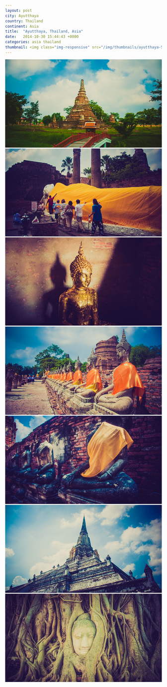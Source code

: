 ```yaml
---
layout: post
city: Ayutthaya
country: Thailand
continent: Asia
title:  "Ayutthaya, Thailand, Asia"
date:   2014-10-30 15:44:43 +0000
categories: asia thailand
thumbnail: <img class="img-responsive" src="/img/thumbnails/ayutthaya-5.jpg" alt="Ayutthaya Thailand" />
---
```


<div class="img-container">
	<img class="img-responsive" src="/img/countries/thailand/ayutthaya-1.jpg" alt="Ayutthaya, Thailand, Asia"/>
	<img class="img-responsive" src="/img/countries/thailand/ayutthaya-2.jpg" alt="Ayutthaya, Thailand, Asia"/>
	<img class="img-responsive" src="/img/countries/thailand/ayutthaya-3.jpg" alt="Ayutthaya, Thailand, Asia"/>
	<img class="img-responsive" src="/img/countries/thailand/ayutthaya-4.jpg" alt="Ayutthaya, Thailand, Asia"/>
	<img class="img-responsive" src="/img/countries/thailand/ayutthaya-5.jpg" alt="Ayutthaya, Thailand, Asia"/>
	<img class="img-responsive" src="/img/countries/thailand/ayutthaya-6.jpg" alt="Ayutthaya, Thailand, Asia"/>
	<img class="img-responsive" src="/img/countries/thailand/ayutthaya-7.jpg" alt="Ayutthaya, Thailand, Asia"/>
</div>
